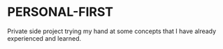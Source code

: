 # PERSONAL-FIRST

Private side project trying my hand at some concepts that I have already experienced and learned.
